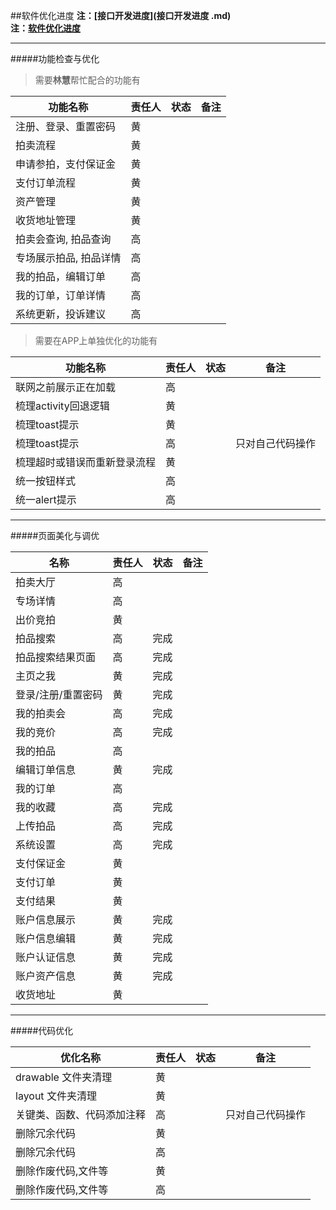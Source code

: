 ##软件优化进度
**注：[接口开发进度](接口开发进度 .md)**   
**注：[软件优化进度](软件优化进度.md)**  

---

#####功能检查与优化

> 需要**林慧**帮忙配合的功能有

| 功能名称 | 责任人 | 状态 |  备注 | 
|----------|------|------|-----|
| 注册、登录、重置密码 |黄|  | |
| 拍卖流程 |黄| | |
| 申请参拍，支付保证金 |黄| | |
| 支付订单流程 | 黄| | |
| 资产管理 | 黄| | |
| 收货地址管理 |黄| | |
| 拍卖会查询, 拍品查询 | 高| | |
| 专场展示拍品, 拍品详情 | 高| | |
| 我的拍品，编辑订单 | 高| | |
| 我的订单，订单详情 | 高| | |
| 系统更新，投诉建议 | 高| | |

> 需要在APP上单独优化的功能有

| 功能名称 | 责任人 |状态 |  备注 | 
|----------|------|------|-----|
| 联网之前展示正在加载 |高 | |  |
| 梳理activity回退逻辑 | 黄 | | |
| 梳理toast提示 |黄 |  | |
| 梳理toast提示 | 高 | | 只对自己代码操作 |
| 梳理超时或错误而重新登录流程 | 黄 || |
| 统一按钮样式 | 高 | | |
| 统一alert提示 | 高 | | |

---
#####页面美化与调优

| 名称 | 责任人 | 状态  | 备注 | 
|----------|------|------|-----|
| 拍卖大厅 | 高 |  | |
| 专场详情 |  高| | |
| 出价竞拍 |黄 |  | |
| 拍品搜索 | 高 | 完成 | |
| 拍品搜索结果页面 | 高 |完成  | |
| 主页之我 | 黄| 完成  | |
| 登录/注册/重置密码 |黄 | 完成 | |
| 我的拍卖会 |高 | 完成 |  |
| 我的竞价 |高 | 完成 | |
| 我的拍品 |高  | | |
| 编辑订单信息 |  黄 | 完成 ||
| 我的订单 |高 |  | |
| 我的收藏 |高 | 完成 | |
| 上传拍品 |高 | 完成 | |
| 系统设置 |高 | 完成 | |
| 支付保证金 |黄 |  | |
| 支付订单 |黄 |  | |
| 支付结果 |黄  | | |
| 账户信息展示 |  黄 | 完成 | |
| 账户信息编辑 |   黄 | 完成 | |
| 账户认证信息 |   黄 | 完成 ||
| 账户资产信息 |   黄 |完成 | |
| 收货地址 | 黄 | | |

---
#####代码优化

| 优化名称 |  责任人 |状态 | 备注 | 
|----------|------|------|-----|
| drawable 文件夹清理 |黄 | |  |
| layout 文件夹清理 |黄 | |  |
| 关键类、函数、代码添加注释 |高 |  | 只对自己代码操作 |
| 删除冗余代码 |黄 |  | |
| 删除冗余代码 |高 |  | |
| 删除作废代码,文件等 | 黄|  | |
| 删除作废代码,文件等 |高 |  | |

